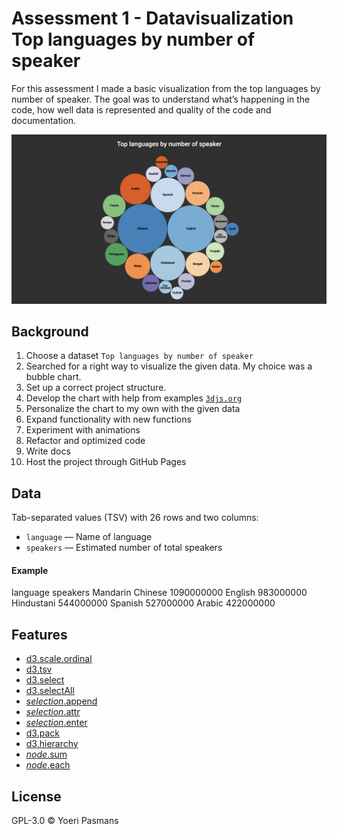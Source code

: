 # Assessment 1 - Datavisualization Top languages by number of speaker
For this assessment I made a basic visualization from the top languages by number of speaker. The goal was to understand what’s happening in the code, how well data is represented and quality of the code and documentation.

![Assessment 1][cover]

## Background
1. Choose a dataset `Top languages by number of speaker`
2. Searched for a right way to visualize the given data. My choice was a bubble chart.
3. Set up a correct project structure.
4. Develop the chart with help from examples [`3djs.org`](https://d3js.org/)  
5. Personalize the chart to my own with the given data
6. Expand functionality with new functions
7. Experiment with animations
8. Refactor and optimized code
7. Write docs
6. Host the project through GitHub Pages

## Data

Tab-separated values (TSV) with 26 rows and two columns:

*   `language` — Name of language
*   `speakers` — Estimated number of total speakers

#### Example

language	speakers
Mandarin Chinese	1090000000
English	983000000
Hindustani	544000000
Spanish	527000000
Arabic	422000000

## Features

- [d3.scale.ordinal](https://github.com/d3/d3-3.x-api-reference/blob/master/Ordinal-Scales.md#ordinal)
- [d3.tsv](https://github.com/d3/d3-request/blob/master/README.md#tsv)
- [d3.select](https://github.com/d3/d3-selection/blob/master/README.md#select)
- [d3.selectAll](https://github.com/d3/d3-selection/blob/master/README.md#selectAll)
- [*selection*.append](https://github.com/d3/d3-selection/blob/master/README.md#selection_append)
- [*selection*.attr](https://github.com/d3/d3-selection/blob/master/README.md#selection_attr)
- [*selection*.enter](https://github.com/d3/d3-selection/blob/master/README.md#selection_enter) 
- [d3.pack](https://github.com/d3/d3-hierarchy/blob/master/README.md#pack)
- [d3.hierarchy](https://github.com/d3/d3-hierarchy/blob/master/README.md#hierarchy)
- [*node*.sum](https://github.com/d3/d3-hierarchy/blob/master/README.md#node_sum)
- [*node*.each](https://github.com/d3/d3-hierarchy/blob/master/README.md#node_each)

## License
GPL-3.0 © Yoeri Pasmans

[block]: http://bl.ocks.org/mmattozzi/7018021
[block-author]: https://github.com/mbostock
[cover]: preview.png
